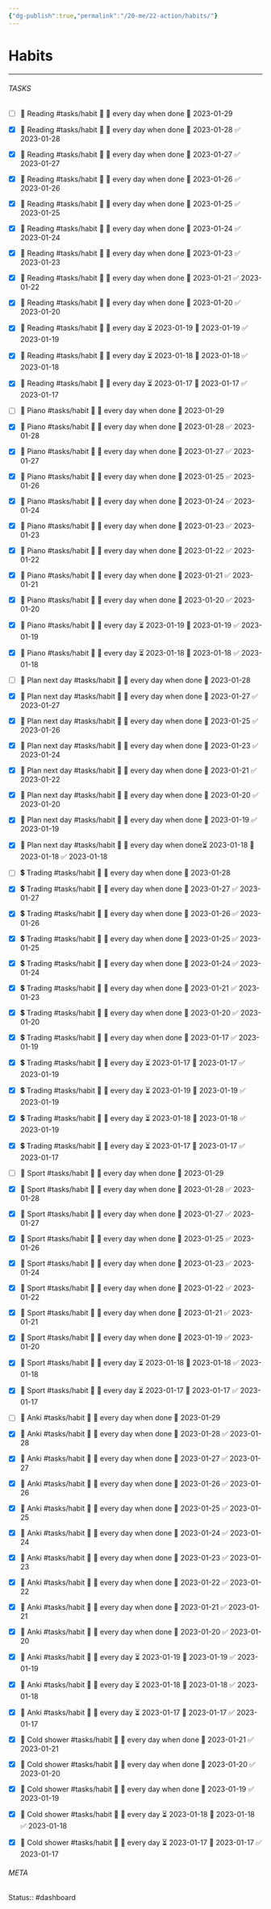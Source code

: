 ```yaml
---
{"dg-publish":true,"permalink":"/20-me/22-action/habits/"}
---
```


# Habits
---



###### TASKS
- [ ] 📕 Reading #tasks/habit 🔽 🔁 every day when done 📅 2023-01-29
- [x] 📕 Reading #tasks/habit 🔽 🔁 every day when done 📅 2023-01-28 ✅ 2023-01-28
- [x] 📕 Reading #tasks/habit 🔽 🔁 every day when done 📅 2023-01-27 ✅ 2023-01-27
- [x] 📕 Reading #tasks/habit 🔽 🔁 every day when done 📅 2023-01-26 ✅ 2023-01-26
- [x] 📕 Reading #tasks/habit 🔽 🔁 every day when done 📅 2023-01-25 ✅ 2023-01-25
- [x] 📕 Reading #tasks/habit 🔽 🔁 every day when done 📅 2023-01-24 ✅ 2023-01-24
- [x] 📕 Reading #tasks/habit 🔽 🔁 every day when done 📅 2023-01-23 ✅ 2023-01-23
- [x] 📕 Reading #tasks/habit 🔽 🔁 every day when done 📅 2023-01-21 ✅ 2023-01-22
- [x] 📕 Reading #tasks/habit 🔽 🔁 every day when done 📅 2023-01-20 ✅ 2023-01-20
- [x] 📕 Reading #tasks/habit 🔽 🔁 every day ⏳ 2023-01-19 📅 2023-01-19 ✅ 2023-01-19
- [x] 📕 Reading #tasks/habit 🔽 🔁 every day ⏳ 2023-01-18 📅 2023-01-18 ✅ 2023-01-18
- [x] 📕 Reading #tasks/habit 🔽 🔁 every day ⏳ 2023-01-17 📅 2023-01-17 ✅ 2023-01-17
- [ ] 🎹 Piano #tasks/habit 🔽 🔁 every day when done 📅 2023-01-29
- [x] 🎹 Piano #tasks/habit 🔽 🔁 every day when done 📅 2023-01-28 ✅ 2023-01-28
- [x] 🎹 Piano #tasks/habit 🔽 🔁 every day when done 📅 2023-01-27 ✅ 2023-01-27
- [x] 🎹 Piano #tasks/habit 🔽 🔁 every day when done 📅 2023-01-25 ✅ 2023-01-26
- [x] 🎹 Piano #tasks/habit 🔽 🔁 every day when done 📅 2023-01-24 ✅ 2023-01-24
- [x] 🎹 Piano #tasks/habit 🔽 🔁 every day when done 📅 2023-01-23 ✅ 2023-01-23
- [x] 🎹 Piano #tasks/habit 🔽 🔁 every day when done 📅 2023-01-22 ✅ 2023-01-22
- [x] 🎹 Piano #tasks/habit 🔽 🔁 every day when done 📅 2023-01-21 ✅ 2023-01-21
- [x] 🎹 Piano #tasks/habit 🔽 🔁 every day when done 📅 2023-01-20 ✅ 2023-01-20
- [x] 🎹 Piano #tasks/habit 🔽 🔁 every day ⏳ 2023-01-19 📅 2023-01-19 ✅ 2023-01-19
- [x] 🎹 Piano #tasks/habit 🔽 🔁 every day ⏳ 2023-01-18 📅 2023-01-18 ✅ 2023-01-18
- [ ] 📅 Plan next day #tasks/habit 🔽 🔁 every day when done 📅 2023-01-28
- [x] 📅 Plan next day #tasks/habit 🔽 🔁 every day when done 📅 2023-01-27 ✅ 2023-01-27
- [x] 📅 Plan next day #tasks/habit 🔽 🔁 every day when done 📅 2023-01-25 ✅ 2023-01-26
- [x] 📅 Plan next day #tasks/habit 🔽 🔁 every day when done 📅 2023-01-23 ✅ 2023-01-24
- [x] 📅 Plan next day #tasks/habit 🔽 🔁 every day when done 📅 2023-01-21 ✅ 2023-01-22
- [x] 📅 Plan next day #tasks/habit 🔽 🔁 every day when done 📅 2023-01-20 ✅ 2023-01-20
- [x] 📅 Plan next day #tasks/habit 🔽 🔁 every day when done 📅 2023-01-19 ✅ 2023-01-19
- [x] 📅 Plan next day #tasks/habit 🔽 🔁 every day when done⏳ 2023-01-18 📅 2023-01-18 ✅ 2023-01-18
- [ ] 💲 Trading #tasks/habit 🔽 🔁 every day when done 📅 2023-01-28
- [x] 💲 Trading #tasks/habit 🔽 🔁 every day when done 📅 2023-01-27 ✅ 2023-01-27
- [x] 💲 Trading #tasks/habit 🔽 🔁 every day when done 📅 2023-01-26 ✅ 2023-01-26
- [x] 💲 Trading #tasks/habit 🔽 🔁 every day when done 📅 2023-01-25 ✅ 2023-01-25
- [x] 💲 Trading #tasks/habit 🔽 🔁 every day when done 📅 2023-01-24 ✅ 2023-01-24
- [x] 💲 Trading #tasks/habit 🔽 🔁 every day when done 📅 2023-01-21 ✅ 2023-01-23
- [x] 💲 Trading #tasks/habit 🔽 🔁 every day when done 📅 2023-01-20 ✅ 2023-01-20
- [x] 💲 Trading #tasks/habit 🔽 🔁 every day when done 📅 2023-01-17 ✅ 2023-01-19
- [x] 💲 Trading #tasks/habit 🔽 🔁 every day ⏳ 2023-01-17 📅 2023-01-17 ✅ 2023-01-19
- [x] 💲 Trading #tasks/habit 🔽 🔁 every day ⏳ 2023-01-19 📅 2023-01-19 ✅ 2023-01-19
- [x] 💲 Trading #tasks/habit 🔽 🔁 every day ⏳ 2023-01-18 📅 2023-01-18 ✅ 2023-01-19
- [x] 💲 Trading #tasks/habit 🔽 🔁 every day ⏳ 2023-01-17 📅 2023-01-17 ✅ 2023-01-17
- [ ] 🏃 Sport #tasks/habit 🔽 🔁 every day when done 📅 2023-01-29
- [x] 🏃 Sport #tasks/habit 🔽 🔁 every day when done 📅 2023-01-28 ✅ 2023-01-28
- [x] 🏃 Sport #tasks/habit 🔽 🔁 every day when done 📅 2023-01-27 ✅ 2023-01-27
- [x] 🏃 Sport #tasks/habit 🔽 🔁 every day when done 📅 2023-01-25 ✅ 2023-01-26
- [x] 🏃 Sport #tasks/habit 🔽 🔁 every day when done 📅 2023-01-23 ✅ 2023-01-24
- [x] 🏃 Sport #tasks/habit 🔽 🔁 every day when done 📅 2023-01-22 ✅ 2023-01-22
- [x] 🏃 Sport #tasks/habit 🔽 🔁 every day when done 📅 2023-01-21 ✅ 2023-01-21
- [x] 🏃 Sport #tasks/habit 🔽 🔁 every day when done 📅 2023-01-19 ✅ 2023-01-20
- [x] 🏃 Sport #tasks/habit 🔽 🔁 every day ⏳ 2023-01-18 📅 2023-01-18 ✅ 2023-01-18
- [x] 🏃 Sport #tasks/habit 🔽 🔁 every day ⏳ 2023-01-17 📅 2023-01-17 ✅ 2023-01-17
- [ ] 🎴 Anki #tasks/habit 🔽 🔁 every day when done 📅 2023-01-29
- [x] 🎴 Anki #tasks/habit 🔽 🔁 every day when done 📅 2023-01-28 ✅ 2023-01-28
- [x] 🎴 Anki #tasks/habit 🔽 🔁 every day when done 📅 2023-01-27 ✅ 2023-01-27
- [x] 🎴 Anki #tasks/habit 🔽 🔁 every day when done 📅 2023-01-26 ✅ 2023-01-26
- [x] 🎴 Anki #tasks/habit 🔽 🔁 every day when done 📅 2023-01-25 ✅ 2023-01-25
- [x] 🎴 Anki #tasks/habit 🔽 🔁 every day when done 📅 2023-01-24 ✅ 2023-01-24
- [x] 🎴 Anki #tasks/habit 🔽 🔁 every day when done 📅 2023-01-23 ✅ 2023-01-23
- [x] 🎴 Anki #tasks/habit 🔽 🔁 every day when done 📅 2023-01-22 ✅ 2023-01-22
- [x] 🎴 Anki #tasks/habit 🔽 🔁 every day when done 📅 2023-01-21 ✅ 2023-01-21
- [x] 🎴 Anki #tasks/habit 🔽 🔁 every day when done 📅 2023-01-20 ✅ 2023-01-20
- [x] 🎴 Anki #tasks/habit 🔽 🔁 every day ⏳ 2023-01-19 📅 2023-01-19 ✅ 2023-01-19
- [x] 🎴 Anki #tasks/habit 🔽 🔁 every day ⏳ 2023-01-18 📅 2023-01-18 ✅ 2023-01-18
- [x] 🎴 Anki #tasks/habit 🔽 🔁 every day ⏳ 2023-01-17 📅 2023-01-17 ✅ 2023-01-17
- [x] 🚿 Cold shower #tasks/habit 🔽 🔁 every day when done 📅 2023-01-21 ✅ 2023-01-21
- [x] 🚿 Cold shower #tasks/habit 🔽 🔁 every day when done 📅 2023-01-20 ✅ 2023-01-20
- [x] 🚿 Cold shower #tasks/habit 🔽 🔁 every day when done 📅 2023-01-19 ✅ 2023-01-19
- [x] 🚿 Cold shower #tasks/habit 🔽 🔁 every day ⏳ 2023-01-18 📅 2023-01-18 ✅ 2023-01-18
- [x] 🚿 Cold shower #tasks/habit 🔽 🔁 every day ⏳ 2023-01-17 📅 2023-01-17 ✅ 2023-01-17




###### META
Status:: #dashboard 